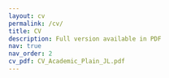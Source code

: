 ```yaml
---
layout: cv
permalink: /cv/
title: CV
description: Full version available in PDF
nav: true
nav_order: 2
cv_pdf: CV_Academic_Plain_JL.pdf
---
```

<!-- Google tag (gtag.js) -->
<script async src="https://www.googletagmanager.com/gtag/js?id=G-V4SJYKK7D6"></script>
<script>
  window.dataLayer = window.dataLayer || [];
  function gtag(){dataLayer.push(arguments);}
  gtag('js', new Date());

  gtag('config', 'G-V4SJYKK7D6');
</script>
